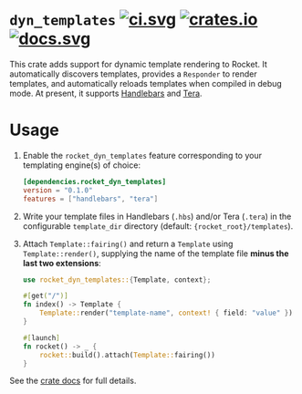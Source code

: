 # `dyn_templates` [![ci.svg]][ci] [![crates.io]][crate] [![docs.svg]][crate docs]

[crates.io]: https://img.shields.io/crates/v/rocket_dyn_templates.svg
[crate]: https://crates.io/crates/rocket_dyn_templates
[docs.svg]: https://img.shields.io/badge/web-master-red.svg?style=flat&label=docs&colorB=d33847
[crate docs]: https://api.rocket.rs/master/rocket_dyn_templates
[ci.svg]: https://github.com/rwf2/Rocket/workflows/CI/badge.svg
[ci]: https://github.com/rwf2/Rocket/actions

This crate adds support for dynamic template rendering to Rocket. It
automatically discovers templates, provides a `Responder` to render templates,
and automatically reloads templates when compiled in debug mode. At present, it
supports [Handlebars] and [Tera].

[Tera]: https://docs.rs/crate/tera/1
[Handlebars]: https://docs.rs/crate/handlebars/3

# Usage

  1. Enable the `rocket_dyn_templates` feature corresponding to your templating
     engine(s) of choice:

     ```toml
     [dependencies.rocket_dyn_templates]
     version = "0.1.0"
     features = ["handlebars", "tera"]
     ```

  1. Write your template files in Handlebars (`.hbs`) and/or Tera (`.tera`) in
     the configurable `template_dir` directory (default:
     `{rocket_root}/templates`).

  2. Attach `Template::fairing()` and return a `Template` using
     `Template::render()`, supplying the name of the template file **minus the
     last two extensions**:

     ```rust
     use rocket_dyn_templates::{Template, context};

     #[get("/")]
     fn index() -> Template {
         Template::render("template-name", context! { field: "value" })
     }

     #[launch]
     fn rocket() -> _ {
         rocket::build().attach(Template::fairing())
     }
     ```

See the [crate docs] for full details.
